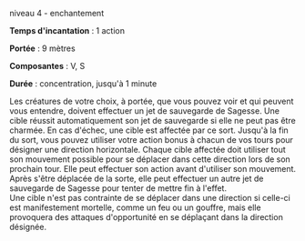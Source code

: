 niveau 4 - enchantement

**Temps d'incantation** : 1 action

**Portée** : 9 mètres

**Composantes** : V, S

**Durée** : concentration, jusqu'à 1 minute

Les créatures de votre choix, à portée, que vous pouvez voir et qui peuvent vous entendre, doivent effectuer un jet de sauvegarde de Sagesse. Une cible réussit automatiquement son jet de sauvegarde si elle ne peut pas être charmée. En cas d'échec, une cible est affectée par ce sort. Jusqu'à la fin du sort, vous pouvez utiliser votre action bonus à chacun de vos tours pour désigner une direction horizontale. Chaque cible affectée doit utiliser tout son mouvement possible pour se déplacer dans cette direction lors de son prochain tour. Elle peut effectuer son action avant d'utiliser son mouvement. Après s'être déplacée de la sorte, elle peut effectuer un autre jet de sauvegarde de Sagesse pour tenter de mettre fin à l'effet.  
Une cible n'est pas contrainte de se déplacer dans une direction si celle-ci est manifestement mortelle, comme un feu ou un gouffre, mais elle provoquera des attaques d'opportunité en se déplaçant dans la direction désignée.